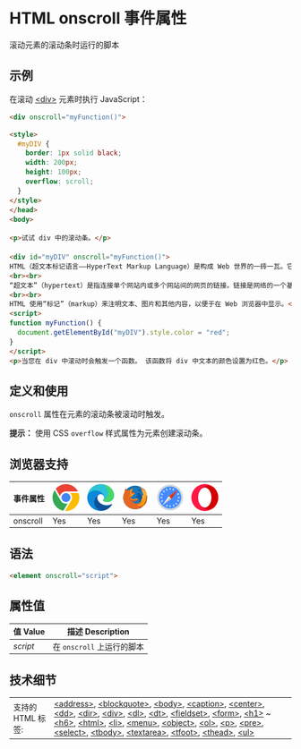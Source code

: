 HTML onscroll 事件属性
===

滚动元素的滚动条时运行的脚本

## 示例

在滚动 [\<div>](../tags/div.md) 元素时执行 JavaScript：

```html
<div onscroll="myFunction()">
```

```html idoc:preview:iframe
<style>
  #myDIV {
    border: 1px solid black;
    width: 200px;
    height: 100px;
    overflow: scroll;
  }
</style>
</head>
<body>

<p>试试 div 中的滚动条。</p>

<div id="myDIV" onscroll="myFunction()">
HTML（超文本标记语言——HyperText Markup Language）是构成 Web 世界的一砖一瓦。它定义了网页内容的含义和结构。除 HTML 以外的其它技术则通常用来描述一个网页的表现与展示效果（如 CSS），或功能与行为（如 JavaScript）。
<br><br>
“超文本”（hypertext）是指连接单个网站内或多个网站间的网页的链接。链接是网络的一个基本方面。只要将内容上传到互联网，并将其与他人创建的页面相链接，你就成为了万维网的积极参与者。
<br><br>
HTML 使用“标记”（markup）来注明文本、图片和其他内容，以便于在 Web 浏览器中显示。</div>
<script>
function myFunction() {
  document.getElementById("myDIV").style.color = "red";
}
</script>
<p>当您在 div 中滚动时会触发一个函数。 该函数将 div 中文本的颜色设置为红色。</p>
```

## 定义和使用

`onscroll` 属性在元素的滚动条被滚动时触发。

**提示：** 使用 CSS `overflow` 样式属性为元素创建滚动条。

## 浏览器支持

| 事件属性 | ![chrome][1] | ![edge][2] | ![firefox][3] | ![safari][4] | ![opera][5] |
| --- | --- | --- | --- | --- | --- |
| onscroll        | Yes | Yes | Yes | Yes | Yes |
<!--rehype:style=width: 100%; display: inline-table;-->

## 语法

```html
<element onscroll="script">
```

## 属性值

| 值 Value | 描述 Description |
| --- | --- |
| *script* | 在 `onscroll` 上运行的脚本 |
<!--rehype:style=width: 100%; display: inline-table;-->

## 技术细节

|   |   |
| ---- | ---- |
| 支持的 HTML 标签: | [\<address>](../tags/address.md), [\<blockquote>](../tags/blockquote.md), [\<body>](../tags/body.md), [\<caption>](../tags/caption.md), [\<center>](../tags/center.md), [\<dd>](../tags/dd.md), [\<dir>](../tags/dir.md), [\<div>](../tags/div.md), [\<dl>](../tags/dl.md), [\<dt>](../tags/dt.md), [\<fieldset>](../tags/fieldset.md), [\<form>](../tags/form.md), [\<h1>](../tags/hn.md) ~ [\<h6>](../tags/hn.md), [\<html>](../tags/html.md), [\<li>](../tags/li.md), [\<menu>](../tags/menu.md), [\<object>](../tags/object.md), [\<ol>](../tags/ol.md), [\<p>](../tags/p.md), [\<pre>](../tags/pre.md), [\<select>](../tags/select.md), [\<tbody>](../tags/tbody.md), [\<textarea>](../tags/textarea.md), [\<tfoot>](../tags/tfoot.md), [\<thead>](../tags/thead.md), [\<ul>](../tags/ul.md) |
<!--rehype:style=width: 100%; display: inline-table;-->

[1]: ../assets/chrome.svg
[2]: ../assets/edge.svg
[3]: ../assets/firefox.svg
[4]: ../assets/safari.svg
[5]: ../assets/opera.svg


